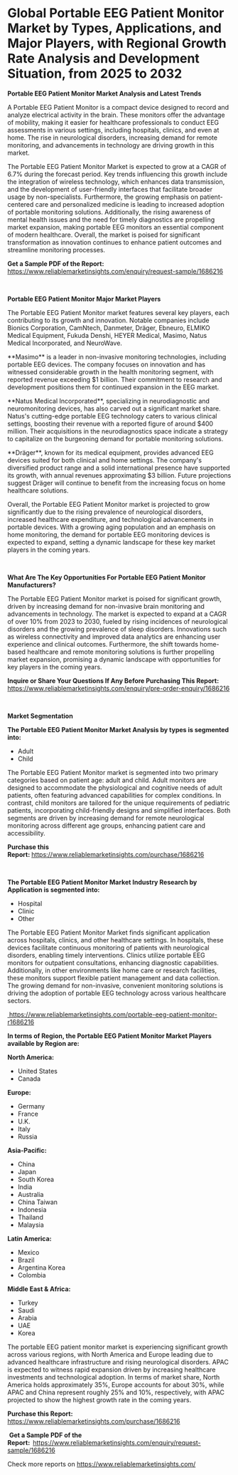 <p><h1>Global Portable EEG Patient Monitor Market by Types, Applications, and Major Players, with Regional Growth Rate Analysis and Development Situation, from 2025 to 2032</h1></p><p><strong>Portable EEG Patient Monitor Market Analysis and Latest Trends</strong></p>
<p><p>A Portable EEG Patient Monitor is a compact device designed to record and analyze electrical activity in the brain. These monitors offer the advantage of mobility, making it easier for healthcare professionals to conduct EEG assessments in various settings, including hospitals, clinics, and even at home. The rise in neurological disorders, increasing demand for remote monitoring, and advancements in technology are driving growth in this market.</p><p>The Portable EEG Patient Monitor Market is expected to grow at a CAGR of 6.7% during the forecast period. Key trends influencing this growth include the integration of wireless technology, which enhances data transmission, and the development of user-friendly interfaces that facilitate broader usage by non-specialists. Furthermore, the growing emphasis on patient-centered care and personalized medicine is leading to increased adoption of portable monitoring solutions. Additionally, the rising awareness of mental health issues and the need for timely diagnostics are propelling market expansion, making portable EEG monitors an essential component of modern healthcare. Overall, the market is poised for significant transformation as innovation continues to enhance patient outcomes and streamline monitoring processes.</p></p>
<p><strong>Get a Sample PDF of the Report:&nbsp;</strong> <a href="https://www.reliablemarketinsights.com/enquiry/request-sample/1686216?utm_campaign=3289&utm_medium=2&utm_source=Github&utm_content=ia&utm_term=24032025&utm_id=portable-eeg-patient-monitor">https://www.reliablemarketinsights.com/enquiry/request-sample/1686216</a></p>
<p>&nbsp;</p>
<p><strong>Portable EEG Patient Monitor Major Market Players</strong></p>
<p><p>The Portable EEG Patient Monitor market features several key players, each contributing to its growth and innovation. Notable companies include Bionics Corporation, CamNtech, Danmeter, Dräger, Ebneuro, ELMIKO Medical Equipment, Fukuda Denshi, HEYER Medical, Masimo, Natus Medical Incorporated, and NeuroWave.</p><p>**Masimo** is a leader in non-invasive monitoring technologies, including portable EEG devices. The company focuses on innovation and has witnessed considerable growth in the health monitoring segment, with reported revenue exceeding $1 billion. Their commitment to research and development positions them for continued expansion in the EEG market.</p><p>**Natus Medical Incorporated**, specializing in neurodiagnostic and neuromonitoring devices, has also carved out a significant market share. Natus's cutting-edge portable EEG technology caters to various clinical settings, boosting their revenue with a reported figure of around $400 million. Their acquisitions in the neurodiagnostics space indicate a strategy to capitalize on the burgeoning demand for portable monitoring solutions.</p><p>**Dräger**, known for its medical equipment, provides advanced EEG devices suited for both clinical and home settings. The company's diversified product range and a solid international presence have supported its growth, with annual revenues approximating $3 billion. Future projections suggest Dräger will continue to benefit from the increasing focus on home healthcare solutions.</p><p>Overall, the Portable EEG Patient Monitor market is projected to grow significantly due to the rising prevalence of neurological disorders, increased healthcare expenditure, and technological advancements in portable devices. With a growing aging population and an emphasis on home monitoring, the demand for portable EEG monitoring devices is expected to expand, setting a dynamic landscape for these key market players in the coming years.</p></p>
<p>&nbsp;</p>
<p><strong>What Are The Key Opportunities For Portable EEG Patient Monitor Manufacturers?</strong></p>
<p><p>The Portable EEG Patient Monitor market is poised for significant growth, driven by increasing demand for non-invasive brain monitoring and advancements in technology. The market is expected to expand at a CAGR of over 10% from 2023 to 2030, fueled by rising incidences of neurological disorders and the growing prevalence of sleep disorders. Innovations such as wireless connectivity and improved data analytics are enhancing user experience and clinical outcomes. Furthermore, the shift towards home-based healthcare and remote monitoring solutions is further propelling market expansion, promising a dynamic landscape with opportunities for key players in the coming years.</p></p>
<p><strong>Inquire or Share Your Questions If Any Before Purchasing This Report:</strong> <a href="https://www.reliablemarketinsights.com/enquiry/pre-order-enquiry/1686216?utm_campaign=3289&utm_medium=2&utm_source=Github&utm_content=ia&utm_term=24032025&utm_id=portable-eeg-patient-monitor">https://www.reliablemarketinsights.com/enquiry/pre-order-enquiry/1686216</a></p>
<p>&nbsp;</p>
<p><strong>Market Segmentation</strong></p>
<p><strong>The Portable EEG Patient Monitor Market Analysis by types is segmented into:</strong></p>
<p><ul><li>Adult</li><li>Child</li></ul></p>
<p><p>The Portable EEG Patient Monitor market is segmented into two primary categories based on patient age: adult and child. Adult monitors are designed to accommodate the physiological and cognitive needs of adult patients, often featuring advanced capabilities for complex conditions. In contrast, child monitors are tailored for the unique requirements of pediatric patients, incorporating child-friendly designs and simplified interfaces. Both segments are driven by increasing demand for remote neurological monitoring across different age groups, enhancing patient care and accessibility.</p></p>
<p><strong>Purchase this Report:&nbsp;</strong><a href="https://www.reliablemarketinsights.com/purchase/1686216?utm_campaign=3289&utm_medium=2&utm_source=Github&utm_content=ia&utm_term=24032025&utm_id=portable-eeg-patient-monitor">https://www.reliablemarketinsights.com/purchase/1686216</a></p>
<p>&nbsp;</p>
<p><strong>The Portable EEG Patient Monitor Market Industry Research by Application is segmented into:</strong></p>
<p><ul><li>Hospital</li><li>Clinic</li><li>Other</li></ul></p>
<p><p>The Portable EEG Patient Monitor Market finds significant application across hospitals, clinics, and other healthcare settings. In hospitals, these devices facilitate continuous monitoring of patients with neurological disorders, enabling timely interventions. Clinics utilize portable EEG monitors for outpatient consultations, enhancing diagnostic capabilities. Additionally, in other environments like home care or research facilities, these monitors support flexible patient management and data collection. The growing demand for non-invasive, convenient monitoring solutions is driving the adoption of portable EEG technology across various healthcare sectors.</p></p>
<p><a href="https://www.reliablemarketinsights.com/portable-eeg-patient-monitor-r1686216?utm_campaign=3289&utm_medium=2&utm_source=Github&utm_content=ia&utm_term=24032025&utm_id=portable-eeg-patient-monitor">&nbsp;https://www.reliablemarketinsights.com/portable-eeg-patient-monitor-r1686216</a></p>
<p><strong>In terms of Region, the Portable EEG Patient Monitor Market Players available by Region are:</strong></p>
<p>
    <p> <strong> North America: </strong>
        <ul>
            <li>United States</li>
            <li>Canada</li>
        </ul>
        </p> 
    <p> <strong> Europe: </strong>
        <ul>
            <li>Germany</li>
            <li>France</li>
            <li>U.K.</li>
            <li>Italy</li>
            <li>Russia</li>
        </ul>
        </p> 
    <p> <strong> Asia-Pacific: </strong>
        <ul>
            <li>China</li>
            <li>Japan</li>
            <li>South Korea</li>
            <li>India</li>
            <li>Australia</li>
            <li>China Taiwan</li>
            <li>Indonesia</li>
            <li>Thailand</li>
            <li>Malaysia</li>
        </ul>
        </p> 
    <p> <strong> Latin America: </strong>
        <ul>
            <li>Mexico</li>
            <li>Brazil</li>
            <li>Argentina Korea</li>
            <li>Colombia</li>
        </ul>
        </p> 
    <p> <strong> Middle East & Africa: </strong>
        <ul>
            <li>Turkey</li>
            <li>Saudi</li>
            <li>Arabia</li>
            <li>UAE</li>
            <li>Korea</li>
        </ul>
    </p>
    </p>
<p><p>The portable EEG patient monitor market is experiencing significant growth across various regions, with North America and Europe leading due to advanced healthcare infrastructure and rising neurological disorders. APAC is expected to witness rapid expansion driven by increasing healthcare investments and technological adoption. In terms of market share, North America holds approximately 35%, Europe accounts for about 30%, while APAC and China represent roughly 25% and 10%, respectively, with APAC projected to show the highest growth rate in the coming years.</p></p>
<p><strong>Purchase this Report: </strong><a href="https://www.reliablemarketinsights.com/purchase/1686216?utm_campaign=3289&utm_medium=2&utm_source=Github&utm_content=ia&utm_term=24032025&utm_id=portable-eeg-patient-monitor">https://www.reliablemarketinsights.com/purchase/1686216</a></p>
<p>&nbsp;<strong>Get a Sample PDF of the Report:&nbsp;&nbsp;</strong><a href="https://www.reliablemarketinsights.com/enquiry/request-sample/1686216?utm_campaign=3289&utm_medium=2&utm_source=Github&utm_content=ia&utm_term=24032025&utm_id=portable-eeg-patient-monitor">https://www.reliablemarketinsights.com/enquiry/request-sample/1686216</a></p>
<p><strong></strong></p>
<p>Check more reports on <a href="https://www.reliablemarketinsights.com/?utm_campaign=3289&utm_medium=2&utm_source=Github&utm_content=ia&utm_term=24032025&utm_id=portable-eeg-patient-monitor">https://www.reliablemarketinsights.com/</a></p>